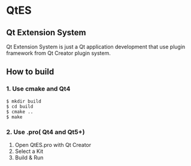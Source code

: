 # QtES
## Qt Extension System

Qt Extension System is just a Qt application development that use plugin framework from Qt Creator plugin system.

## How to build

### 1. Use cmake and Qt4

```shell
$ mkdir build
$ cd build
$ cmake ..
$ make
```

### 2. Use .pro( Qt4 and Qt5+)

1. Open QtES.pro with Qt Creator
2. Select a Kit
3. Build & Run
